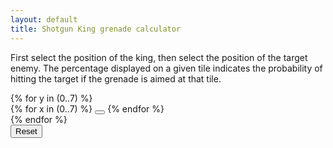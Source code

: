 ```yaml
---
layout: default
title: Shotgun King grenade calculator
---
```

First select the position of the king, then select the position of the target enemy. The percentage displayed on a given tile indicates the probability of hitting the target if the grenade is aimed at that tile.

<link rel="stylesheet" href="css/style.css">

<div class="board">
	{% for y in (0..7) %}
		<div class="row">
			{% for x in (0..7) %}
				<button class="tile" id="tile_{{x}}_{{y}}" onclick="onClickTile({{x}}, {{y}})"></button>
			{% endfor %}
		</div>
	{% endfor %}
</div>

<div class="resetContainer">
	<button class="reset" onclick="reset()">Reset</button>
</div>

<script src="https://ajax.googleapis.com/ajax/libs/jquery/3.6.0/jquery.min.js"></script>
<script src="js/main.js"></script>

